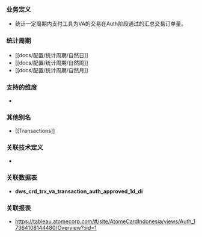 ### 业务定义

* 统计一定周期内支付工具为VA的交易在Auth阶段通过的汇总交易订单量。
### 统计周期

* [[docs/配置/统计周期/自然日]]
* [[docs/配置/统计周期/自然周]]
* [[docs/配置/统计周期/自然月]]
### 支持的维度

* 
### 其他别名

* [[Transactions]]
### 关联技术定义

* 
### 关联数据表

* **dws_crd_trx_va_transaction_auth_approved_1d_di**
### 关联报表
* https://tableau.atomecorp.com/#/site/AtomeCardIndonesia/views/Auth_17364108144480/Overview?:iid=1